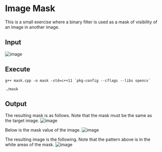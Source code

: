 # Image Mask
This is a small exercise where a binary filter is used as a mask of visibility of an image in another image.

## Input
![image](https://github.com/yantong0116/C-Cpp-Learning/assets/51469882/575fd7b8-3240-48fa-9ade-82a4eed03907)

## Execute
```
g++ mask.cpp -o mask -std=c++11 `pkg-config --cflags --libs opencv`
```
```
./mask
```

## Output
The resulting mask is as follows. Note that the mask must be the same as the target image.
![image](https://github.com/yantong0116/C-Cpp-Learning/assets/51469882/fe4b378a-1aae-48e3-a64e-79816749b5eb)

Below is the mask value of the image.
![image](https://github.com/yantong0116/C-Cpp-Learning/assets/51469882/4070b7ae-3efe-460b-82f6-64f1f503aa60)

The resulting image is the following. Note that the pattern above is in the white areas of the mask.
![image](https://github.com/yantong0116/C-Cpp-Learning/assets/51469882/6a1df023-c8b1-419f-ad7f-c95209b68ff2)
